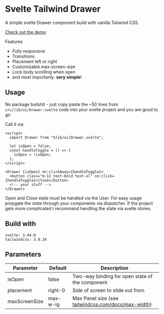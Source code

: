 # Svelte Tailwind Drawer
A simple svelte Drawer component build with vanilla Tailwind CSS.

[Check out the demo](https://svelte.dev/repl/cecaf37f087541da80488480c7371b66?version=3.48.0)

Features
- Fully responsive
- Transitions
- Placement left or right
- Customizable max-screen-size
- Lock body scrolling when open
- and most importanly: __very simple__!

## Usage
No package bullshit - just copy paste the ~50 lines from `src/lib/ui/Drawer.svelte` code into your svelte project and you are good to go
  
Call it via
```
<script>
  import Drawer from "$lib/ui/Drawer.svelte";

  let isOpen = false;
  const handleToggle = () => {
    isOpen = !isOpen;
  };
</script>

<Drawer {isOpen} on:clickAway={handleToggle}>
  <button class="m-12 text-bold text-xl" on:click={handleToggle}>Close</button>
  <!-- your stuff -->
</Drawer>
```

Open and Close state must be handled via the User. For easy usage propgate the state through your components via dispatcher. If the project gets more complicated I recommand handling the state via svelte stores.

## Build with

```
svelte: 3.44.0
tailwindcss: 3.0.24
```

## Parameters

| Parameter     | Default  | Description                                     |
|---------------|----------|-------------------------------------------------|
| isOpen        | false    | Two-way binding for open state of the component |
| placement     | right-0    | Side of screen to slide out from                |
| maxScreenSize | max-w-lg | Max Panel size (see [tailwindcss.com/docs/max-width](tailwindcss.com/docs/max-width))  |
